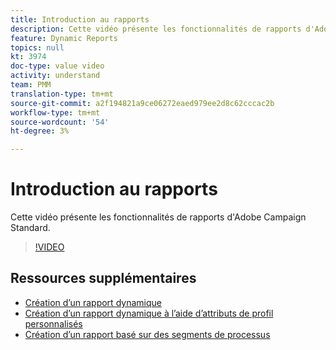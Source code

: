 ```yaml
---
title: Introduction au rapports
description: Cette vidéo présente les fonctionnalités de rapports d'Adobe Campaign Standard.
feature: Dynamic Reports
topics: null
kt: 3974
doc-type: value video
activity: understand
team: PMM
translation-type: tm+mt
source-git-commit: a2f194821a9ce06272eaed979ee2d8c62cccac2b
workflow-type: tm+mt
source-wordcount: '54'
ht-degree: 3%

---
```



# Introduction au rapports

Cette vidéo présente les fonctionnalités de rapports d&#39;Adobe Campaign Standard.

>[!VIDEO](https://video.tv.adobe.com/v/29461?quality=12)

## Ressources supplémentaires

* [Création d’un rapport dynamique](/help/reporting/creating-a-dynamic-report.md)
* [Création d’un rapport dynamique à l’aide d’attributs de profil personnalisés](/help/reporting/custom-profile-attributes-dynamic-reports.md)
* [Création d’un rapport basé sur des segments de processus](/help/reporting/report-on-workflow-segments.md)
